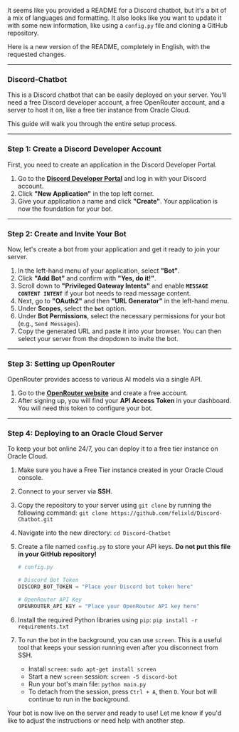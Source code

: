 It seems like you provided a README for a Discord chatbot, but it's a bit of a mix of languages and formatting. It also looks like you want to update it with some new information, like using a `config.py` file and cloning a GitHub repository.

Here is a new version of the README, completely in English, with the requested changes.

-----

### Discord-Chatbot

This is a Discord chatbot that can be easily deployed on your server. You'll need a free Discord developer account, a free OpenRouter account, and a server to host it on, like a free tier instance from Oracle Cloud.

This guide will walk you through the entire setup process.

-----

### Step 1: Create a Discord Developer Account

First, you need to create an application in the Discord Developer Portal.

1.  Go to the **[Discord Developer Portal](https://www.google.com/search?q=https://discord.com/developers/applications)** and log in with your Discord account.
2.  Click **"New Application"** in the top left corner.
3.  Give your application a name and click **"Create"**. Your application is now the foundation for your bot.

-----

### Step 2: Create and Invite Your Bot

Now, let's create a bot from your application and get it ready to join your server.

1.  In the left-hand menu of your application, select **"Bot"**.
2.  Click **"Add Bot"** and confirm with **"Yes, do it\!"**.
3.  Scroll down to **"Privileged Gateway Intents"** and enable **`MESSAGE CONTENT INTENT`** if your bot needs to read message content.
4.  Next, go to **"OAuth2"** and then **"URL Generator"** in the left-hand menu.
5.  Under **Scopes**, select the **`bot`** option.
6.  Under **Bot Permissions**, select the necessary permissions for your bot (e.g., `Send Messages`).
7.  Copy the generated URL and paste it into your browser. You can then select your server from the dropdown to invite the bot.

-----

### Step 3: Setting up OpenRouter

OpenRouter provides access to various AI models via a single API.

1.  Go to the **[OpenRouter website](https://openrouter.ai)** and create a free account.
2.  After signing up, you will find your **API Access Token** in your dashboard. You will need this token to configure your bot.

-----

### Step 4: Deploying to an Oracle Cloud Server

To keep your bot online 24/7, you can deploy it to a free tier instance on Oracle Cloud.

1.  Make sure you have a Free Tier instance created in your Oracle Cloud console.

2.  Connect to your server via **SSH**.

3.  Copy the repository to your server using `git clone` by running the following command: `git clone https://github.com/felixld/Discord-Chatbot.git`

4.  Navigate into the new directory: `cd Discord-Chatbot`

5.  Create a file named `config.py` to store your API keys. **Do not put this file in your GitHub repository\!**

    ```python
    # config.py

    # Discord Bot Token
    DISCORD_BOT_TOKEN = "Place your Discord bot token here"

    # OpenRouter API Key
    OPENROUTER_API_KEY = "Place your OpenRouter API key here"
    ```

6.  Install the required Python libraries using `pip`: `pip install -r requirements.txt`

7.  To run the bot in the background, you can use `screen`. This is a useful tool that keeps your session running even after you disconnect from SSH.

      - Install `screen`: `sudo apt-get install screen`
      - Start a new `screen` session: `screen -S discord-bot`
      - Run your bot's main file: `python main.py`
      - To detach from the session, press `Ctrl + A`, then `D`. Your bot will continue to run in the background.

Your bot is now live on the server and ready to use\! Let me know if you'd like to adjust the instructions or need help with another step.
